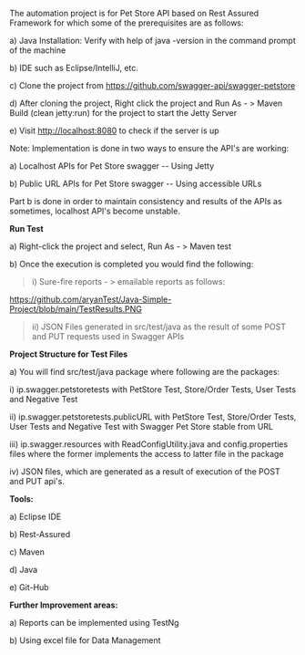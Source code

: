 The automation project is for Pet Store API based on Rest Assured
Framework for which some of the prerequisites are as follows:

a\) Java Installation: Verify with help of java -version in the command
prompt of the machine

b\) IDE such as Eclipse/IntelliJ, etc.

c\) Clone the project from
<https://github.com/swagger-api/swagger-petstore>

d\) After cloning the project, Right click the project and Run As - \>
Maven Build (clean jetty:run) for the project to start the Jetty Server

e\) Visit <http://localhost:8080> to check if the server is up

Note: Implementation is done in two ways to ensure the API's are
working:

a\) Localhost APIs for Pet Store swagger -- Using Jetty

b\) Public URL APIs for Pet Store swagger -- Using accessible URLs

Part b is done in order to maintain consistency and results of the APIs
as sometimes, localhost API's become unstable.

**Run Test**

a\) Right-click the project and select, Run As - \> Maven test

b\) Once the execution is completed you would find the following:

> i\) Sure-fire reports - \> emailable reports as follows:
> 
https://github.com/aryanTest/Java-Simple-Project/blob/main/TestResults.PNG
>
> ii\) JSON Files generated in src/test/java as the result of some POST
> and PUT requests used in Swagger APIs

**Project Structure for Test Files**

a\) You will find src/test/java package where following are the
packages:

i\) ip.swagger.petstoretests with PetStore Test, Store/Order Tests, User
Tests and Negative Test

ii\) ip.swagger.petstoretests.publicURL with PetStore Test, Store/Order
Tests, User Tests and Negative Test with Swagger Pet Store stable from
URL

iii\) ip.swagger.resources with ReadConfigUtility.java and
config.properties files where the former implements the access to latter
file in the package

iv\) JSON files, which are generated as a result of execution of the
POST and PUT api's.

**Tools:**

a\) Eclipse IDE

b\) Rest-Assured

c\) Maven

d\) Java

e\) Git-Hub

**Further Improvement areas:**

a\) Reports can be implemented using TestNg

b\) Using excel file for Data Management
